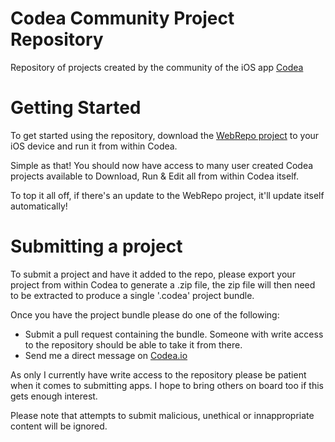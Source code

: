 # Codea Community Project Repository
Repository of projects created by the community of the iOS app [Codea](https://codea.io)

# Getting Started
To get started using the repository, download the [WebRepo project](https://github.com/steppers/codea-community-repo/releases) to your iOS device and run it from within Codea.

Simple as that! You should now have access to many user created Codea projects available to Download, Run & Edit all from within Codea itself.

To top it all off, if there's an update to the WebRepo project, it'll update itself automatically!

# Submitting a project
To submit a project and have it added to the repo, please export your project from within Codea to generate a .zip file, the zip file will then need to be extracted to produce a single '.codea' project bundle.

Once you have the project bundle please do one of the following:
 - Submit a pull request containing the bundle. Someone with write access to the repository should be able to take it from there.
 - Send me a direct message on [Codea.io](https://codea.io/talk/profile/36722/Steppers)

As only I currently have write access to the repository please be patient when it comes to submitting apps. I hope to bring others on board too if this gets enough interest.

Please note that attempts to submit malicious, unethical or innappropriate content will be ignored.
